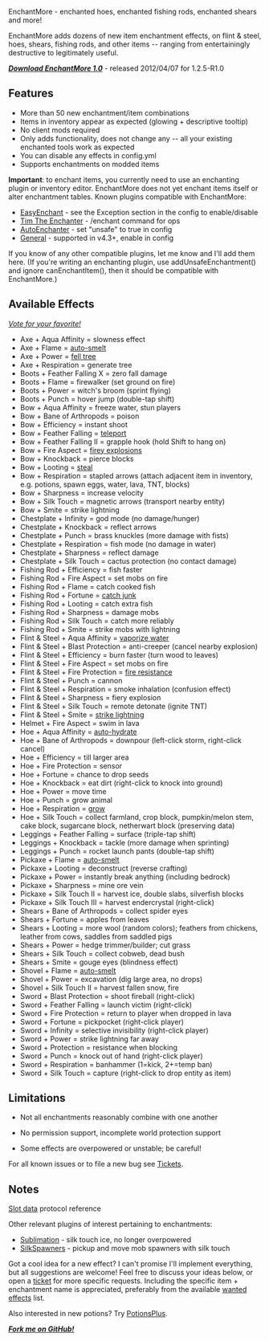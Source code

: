 EnchantMore - enchanted hoes, enchanted fishing rods, enchanted shears and more!

EnchantMore adds dozens of new item enchantment effects,
on flint & steel, hoes, shears, fishing rods, and other items --
ranging from entertainingly destructive to legitimately useful.

***[Download EnchantMore 1.0](http://dev.bukkit.org/server-mods/enchantmore/files/10-enchant-more-1-0/)*** - released 2012/04/07 for 1.2.5-R1.0

## Features
* More than 50 new enchantment/item combinations
* Items in inventory appear as expected (glowing + descriptive tooltip) 
* No client mods required
* Only adds functionality, does not change any -- all your existing enchanted tools work as expected
* You can disable any effects in config.yml
* Supports enchantments on modded items

**Important**: to enchant items, you currently need to use an enchanting plugin or inventory editor. EnchantMore does not yet enchant items itself or alter enchantment tables. Known plugins compatible with EnchantMore:

* [EasyEnchant](http://dev.bukkit.org/server-mods/easyenchant/) - see the Exception section in the config to enable/disable
* [Tim The Enchanter](http://dev.bukkit.org/server-mods/enchanter/) - /enchant command for ops
* [AutoEnchanter](http://dev.bukkit.org/server-mods/autoenchanter/) - set "unsafe" to true in config 
* [General](http://dev.bukkit.org/server-mods/general/) - supported in v4.3+, enable in config

If you know of any other compatible plugins, let me know and I'll add them here. (If you're writing an enchanting plugin, use addUnsafeEnchantment() and 
ignore canEnchantItem(), then it should be compatible with EnchantMore.)

## Available Effects
*[Vote for your favorite!](http://dev.bukkit.org/server-mods/enchantmore/polls/what-is-your-favorite-enchantment-in-enchant-more-0/)*

* Axe + Aqua Affinity = slowness effect
* Axe + Flame = [auto-smelt](http://dev.bukkit.org/server-mods/enchantmore/images/2-pickaxe-shovel-axe-flame-auto-smelt/)
* Axe + Power = [fell tree](http://dev.bukkit.org/server-mods/enchantmore/images/3-axe-power-fell-tree/)
* Axe + Respiration = generate tree
* Boots + Feather Falling X = zero fall damage
* Boots + Flame = firewalker (set ground on fire)
* Boots + Power = witch's broom (sprint flying)
* Boots + Punch = hover jump (double-tap shift)
* Bow + Aqua Affinity = freeze water, stun players
* Bow + Bane of Arthropods = poison
* Bow + Efficiency = instant shoot
* Bow + Feather Falling = [teleport](http://dev.bukkit.org/server-mods/enchantmore/images/4-bow-feather-falling-teleport/)
* Bow + Feather Falling II = grapple hook (hold Shift to hang on)
* Bow + Fire Aspect = [firey explosions](http://dev.bukkit.org/server-mods/enchantmore/images/5-bow-fire-aspect-fiery-explosions/)
* Bow + Knockback = pierce blocks
* Bow + Looting = [steal](http://dev.bukkit.org/server-mods/enchantmore/images/6-bow-looting-steal/)
* Bow + Respiration = stapled arrows (attach adjacent item in inventory, e.g. potions, spawn eggs, water, lava, TNT, blocks)
* Bow + Sharpness = increase velocity
* Bow + Silk Touch = magnetic arrows (transport nearby entity)
* Bow + Smite = strike lightning
* Chestplate + Infinity = god mode (no damage/hunger)
* Chestplate + Knockback = reflect arrows
* Chestplate + Punch = brass knuckles (more damage with fists)
* Chestplate + Respiration = fish mode (no damage in water)
* Chestplate + Sharpness = reflect damage 
* Chestplate + Silk Touch = cactus protection (no contact damage)
* Fishing Rod + Efficiency = fish faster
* Fishing Rod + Fire Aspect = set mobs on fire
* Fishing Rod + Flame = catch cooked fish
* Fishing Rod + Fortune = [catch junk](http://dev.bukkit.org/server-mods/enchantmore/images/7-fishing-rod-fortune-catch-sunken-treasure/)
* Fishing Rod + Looting = catch extra fish
* Fishing Rod + Sharpness = damage mobs
* Fishing Rod + Silk Touch = catch more reliably
* Fishing Rod + Smite = strike mobs with lightning
* Flint & Steel + Aqua Affinity = [vaporize water](http://dev.bukkit.org/server-mods/enchantmore/images/9-flint-steel-aqua-affinity-vaporize-water/)
* Flint & Steel + Blast Protection = anti-creeper (cancel nearby explosion)
* Flint & Steel + Efficiency = burn faster (turn wood to leaves)
* Flint & Steel + Fire Aspect = set mobs on fire
* Flint & Steel + Fire Protection = [fire resistance](http://dev.bukkit.org/server-mods/enchantmore/images/10-flint-steel-fire-protection-fire-resistance/)
* Flint & Steel + Punch = cannon
* Flint & Steel + Respiration = smoke inhalation (confusion effect)
* Flint & Steel + Sharpness = fiery explosion
* Flint & Steel + Silk Touch = remote detonate (ignite TNT)
* Flint & Steel + Smite = [strike lightning](http://dev.bukkit.org/server-mods/enchantmore/images/8-fishing-rod-smite-strike-lightning/)
* Helmet + Fire Aspect = swim in lava
* Hoe + Aqua Affinity = [auto-hydrate](http://dev.bukkit.org/server-mods/enchantmore/images/11-hoe-aqua-affinity-auto-hydrate/)
* Hoe + Bane of Arthropods = downpour (left-click storm, right-click cancel)
* Hoe + Efficiency = till larger area
* Hoe + Fire Protection = sensor
* Hoe + Fortune = chance to drop seeds
* Hoe + Knockback = eat dirt (right-click to knock into ground)
* Hoe + Power = move time
* Hoe + Punch = grow animal
* Hoe + Respiration = [grow](http://dev.bukkit.org/server-mods/enchantmore/images/12-hoe-respiration-grow/)
* Hoe + Silk Touch = collect farmland, crop block, pumpkin/melon stem, cake block, sugarcane block, netherwart block (preserving data)
* Leggings + Feather Falling = surface (triple-tap shift)
* Leggings + Knockback = tackle (more damage when sprinting)
* Leggings + Punch = rocket launch pants (double-tap shift)
* Pickaxe + Flame = [auto-smelt](http://dev.bukkit.org/server-mods/enchantmore/images/2-pickaxe-shovel-axe-flame-auto-smelt/)
* Pickaxe + Looting = deconstruct (reverse crafting)
* Pickaxe + Power = instantly break anything (including bedrock)
* Pickaxe + Sharpness = mine ore vein
* Pickaxe + Silk Touch II = harvest ice, double slabs, silverfish blocks
* Pickaxe + Silk Touch III = harvest endercrystal (right-click)
* Shears + Bane of Arthropods = collect spider eyes
* Shears + Fortune = apples from leaves
* Shears + Looting = more wool (random colors); feathers from chickens, leather from cows, saddles from saddled pigs
* Shears + Power = hedge trimmer/builder; cut grass
* Shears + Silk Touch = collect cobweb, dead bush
* Shears + Smite = gouge eyes (blindness effect)
* Shovel + Flame = [auto-smelt](http://dev.bukkit.org/server-mods/enchantmore/images/2-pickaxe-shovel-axe-flame-auto-smelt/)
* Shovel + Power = excavation (dig large area, no drops)
* Shovel + Silk Touch II = harvest fallen snow, fire
* Sword + Blast Protection = shoot fireball (right-click)
* Sword + Feather Falling = launch victim (right-click)
* Sword + Fire Protection = return to player when dropped in lava
* Sword + Fortune = pickpocket (right-click player)
* Sword + Infinity = selective invisibility (right-click player)
* Sword + Power = strike lightning far away
* Sword + Protection = resistance when blocking 
* Sword + Punch = knock out of hand (right-click player)
* Sword + Respiration = banhammer (1=kick, 2+=temp ban)
* Sword + Silk Touch = capture (right-click to drop entity as item)

## Limitations
* Not all enchantments reasonably combine with one another

* No permission support, incomplete world protection support

* Some effects are overpowered or unstable; be careful!

For all known issues or to file a new bug see [Tickets](http://dev.bukkit.org/server-mods/enchantmore/tickets/).

## Notes
[Slot data](http://wiki.vg/Slot\_Data) protocol reference

Other relevant plugins of interest pertaining to enchantments:

* [Sublimation](http://dev.bukkit.org/server-mods/sublimation/) - silk touch ice, no longer overpowered
* [SilkSpawners](http://dev.bukkit.org/server-mods/silkspawners/) - pickup and move mob spawners with silk touch

Got a cool idea for a new effect? I can't promise I'll implement everything, but all suggestions are welcome!
Feel free to discuss your ideas below, or open a [ticket](http://dev.bukkit.org/server-mods/enchantmore/tickets/)
for more specific requests. Including the specific item + enchantment name is appreciated, preferably
from the available [wanted effects](http://dev.bukkit.org/server-mods/enchantmore/pages/wanted-effects/) list.

Also interested in new potions? Try [PotionsPlus](http://dev.bukkit.org/server-mods/potionsplus/).

***[Fork me on GitHub!](https://github.com/mushroomhostage/EnchantMore)***
